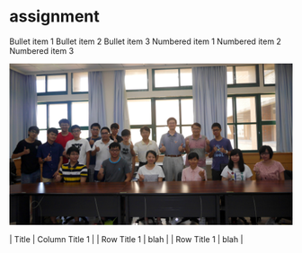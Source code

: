 # assignment

Bullet item 1
Bullet item 2
Bullet item 3
Numbered item 1
Numbered item 2
Numbered item 3

![image](https://github.com/410421216/assignment/blob/master/photo.jpg)

| Title  | Column Title 1 |
| Row Title 1 | blah | 
| Row Title 1  | blah  | 
